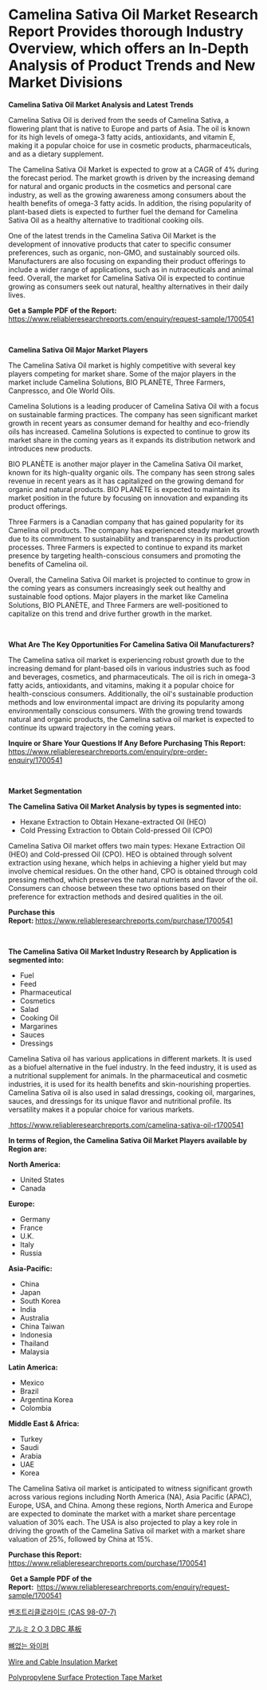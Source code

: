 <p><h1>Camelina Sativa Oil Market Research Report Provides thorough Industry Overview, which offers an In-Depth Analysis of Product Trends and New Market Divisions</h1></p><p><strong>Camelina Sativa Oil Market Analysis and Latest Trends</strong></p>
<p><p>Camelina Sativa Oil is derived from the seeds of Camelina Sativa, a flowering plant that is native to Europe and parts of Asia. The oil is known for its high levels of omega-3 fatty acids, antioxidants, and vitamin E, making it a popular choice for use in cosmetic products, pharmaceuticals, and as a dietary supplement.</p><p>The Camelina Sativa Oil Market is expected to grow at a CAGR of 4% during the forecast period. The market growth is driven by the increasing demand for natural and organic products in the cosmetics and personal care industry, as well as the growing awareness among consumers about the health benefits of omega-3 fatty acids. In addition, the rising popularity of plant-based diets is expected to further fuel the demand for Camelina Sativa Oil as a healthy alternative to traditional cooking oils.</p><p>One of the latest trends in the Camelina Sativa Oil Market is the development of innovative products that cater to specific consumer preferences, such as organic, non-GMO, and sustainably sourced oils. Manufacturers are also focusing on expanding their product offerings to include a wider range of applications, such as in nutraceuticals and animal feed. Overall, the market for Camelina Sativa Oil is expected to continue growing as consumers seek out natural, healthy alternatives in their daily lives.</p></p>
<p><strong>Get a Sample PDF of the Report:&nbsp;</strong> <a href="https://www.reliableresearchreports.com/enquiry/request-sample/1700541">https://www.reliableresearchreports.com/enquiry/request-sample/1700541</a></p>
<p>&nbsp;</p>
<p><strong>Camelina Sativa Oil Major Market Players</strong></p>
<p><p>The Camelina Sativa Oil market is highly competitive with several key players competing for market share. Some of the major players in the market include Camelina Solutions, BIO PLANÈTE, Three Farmers, Canpressco, and Ole World Oils.</p><p>Camelina Solutions is a leading producer of Camelina Sativa Oil with a focus on sustainable farming practices. The company has seen significant market growth in recent years as consumer demand for healthy and eco-friendly oils has increased. Camelina Solutions is expected to continue to grow its market share in the coming years as it expands its distribution network and introduces new products.</p><p>BIO PLANÈTE is another major player in the Camelina Sativa Oil market, known for its high-quality organic oils. The company has seen strong sales revenue in recent years as it has capitalized on the growing demand for organic and natural products. BIO PLANÈTE is expected to maintain its market position in the future by focusing on innovation and expanding its product offerings.</p><p>Three Farmers is a Canadian company that has gained popularity for its Camelina oil products. The company has experienced steady market growth due to its commitment to sustainability and transparency in its production processes. Three Farmers is expected to continue to expand its market presence by targeting health-conscious consumers and promoting the benefits of Camelina oil.</p><p>Overall, the Camelina Sativa Oil market is projected to continue to grow in the coming years as consumers increasingly seek out healthy and sustainable food options. Major players in the market like Camelina Solutions, BIO PLANÈTE, and Three Farmers are well-positioned to capitalize on this trend and drive further growth in the market.</p></p>
<p>&nbsp;</p>
<p><strong>What Are The Key Opportunities For Camelina Sativa Oil Manufacturers?</strong></p>
<p><p>The Camelina sativa oil market is experiencing robust growth due to the increasing demand for plant-based oils in various industries such as food and beverages, cosmetics, and pharmaceuticals. The oil is rich in omega-3 fatty acids, antioxidants, and vitamins, making it a popular choice for health-conscious consumers. Additionally, the oil's sustainable production methods and low environmental impact are driving its popularity among environmentally conscious consumers. With the growing trend towards natural and organic products, the Camelina sativa oil market is expected to continue its upward trajectory in the coming years.</p></p>
<p><strong>Inquire or Share Your Questions If Any Before Purchasing This Report:</strong> <a href="https://www.reliableresearchreports.com/enquiry/pre-order-enquiry/1700541">https://www.reliableresearchreports.com/enquiry/pre-order-enquiry/1700541</a></p>
<p>&nbsp;</p>
<p><strong>Market Segmentation</strong></p>
<p><strong>The Camelina Sativa Oil Market Analysis by types is segmented into:</strong></p>
<p><ul><li>Hexane Extraction to Obtain Hexane-extracted Oil (HEO)</li><li>Cold Pressing Extraction to Obtain Cold-pressed Oil (CPO)</li></ul></p>
<p><p>Camelina Sativa Oil market offers two main types: Hexane Extraction Oil (HEO) and Cold-pressed Oil (CPO). HEO is obtained through solvent extraction using hexane, which helps in achieving a higher yield but may involve chemical residues. On the other hand, CPO is obtained through cold pressing method, which preserves the natural nutrients and flavor of the oil. Consumers can choose between these two options based on their preference for extraction methods and desired qualities in the oil.</p></p>
<p><strong>Purchase this Report:&nbsp;</strong><a href="https://www.reliableresearchreports.com/purchase/1700541">https://www.reliableresearchreports.com/purchase/1700541</a></p>
<p>&nbsp;</p>
<p><strong>The Camelina Sativa Oil Market Industry Research by Application is segmented into:</strong></p>
<p><ul><li>Fuel</li><li>Feed</li><li>Pharmaceutical</li><li>Cosmetics</li><li>Salad</li><li>Cooking Oil</li><li>Margarines</li><li>Sauces</li><li>Dressings</li></ul></p>
<p><p>Camelina Sativa oil has various applications in different markets. It is used as a biofuel alternative in the fuel industry. In the feed industry, it is used as a nutritional supplement for animals. In the pharmaceutical and cosmetic industries, it is used for its health benefits and skin-nourishing properties. Camelina Sativa oil is also used in salad dressings, cooking oil, margarines, sauces, and dressings for its unique flavor and nutritional profile. Its versatility makes it a popular choice for various markets.</p></p>
<p><a href="https://www.reliableresearchreports.com/camelina-sativa-oil-r1700541">&nbsp;https://www.reliableresearchreports.com/camelina-sativa-oil-r1700541</a></p>
<p><strong>In terms of Region, the Camelina Sativa Oil Market Players available by Region are:</strong></p>
<p>
    <p> <strong> North America: </strong>
        <ul>
            <li>United States</li>
            <li>Canada</li>
        </ul>
        </p> 
    <p> <strong> Europe: </strong>
        <ul>
            <li>Germany</li>
            <li>France</li>
            <li>U.K.</li>
            <li>Italy</li>
            <li>Russia</li>
        </ul>
        </p> 
    <p> <strong> Asia-Pacific: </strong>
        <ul>
            <li>China</li>
            <li>Japan</li>
            <li>South Korea</li>
            <li>India</li>
            <li>Australia</li>
            <li>China Taiwan</li>
            <li>Indonesia</li>
            <li>Thailand</li>
            <li>Malaysia</li>
        </ul>
        </p> 
    <p> <strong> Latin America: </strong>
        <ul>
            <li>Mexico</li>
            <li>Brazil</li>
            <li>Argentina Korea</li>
            <li>Colombia</li>
        </ul>
        </p> 
    <p> <strong> Middle East & Africa: </strong>
        <ul>
            <li>Turkey</li>
            <li>Saudi</li>
            <li>Arabia</li>
            <li>UAE</li>
            <li>Korea</li>
        </ul>
    </p>
    </p>
<p><p>The Camelina Sativa oil market is anticipated to witness significant growth across various regions including North America (NA), Asia Pacific (APAC), Europe, USA, and China. Among these regions, North America and Europe are expected to dominate the market with a market share percentage valuation of 30% each. The USA is also projected to play a key role in driving the growth of the Camelina Sativa oil market with a market share valuation of 25%, followed by China at 15%.</p></p>
<p><strong>Purchase this Report: </strong><a href="https://www.reliableresearchreports.com/purchase/1700541">https://www.reliableresearchreports.com/purchase/1700541</a></p>
<p>&nbsp;<strong>Get a Sample PDF of the Report:&nbsp;&nbsp;</strong><a href="https://www.reliableresearchreports.com/enquiry/request-sample/1700541">https://www.reliableresearchreports.com/enquiry/request-sample/1700541</a></p>
<p><strong></strong></p>
<p><p><a href="https://github.com/jimahmed0511/Market-Research-Report-List-1/blob/main/6314117109304.md">벤조트리클로라이드 (CAS 98-07-7)</a></p><p><a href="https://github.com/DeonBoer2023/Market-Research-Report-List-1/blob/main/7322735123155.md">アルミ 2 O 3 DBC 基板</a></p><p><a href="https://github.com/ahmadrevanz10/Market-Research-Report-List-1/blob/main/4205072109305.md">뼈없는 와이퍼</a></p><p><a href="https://github.com/AndreanneHane2023/Market-Research-Report-List-1/blob/main/wire-and-cable-insulation-market.md">Wire and Cable Insulation Market</a></p><p><a href="https://github.com/RyleeBauch2023/Market-Research-Report-List-1/blob/main/polypropylene-surface-protection-tape-market.md">Polypropylene Surface Protection Tape Market</a></p></p>